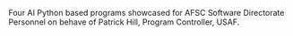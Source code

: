 Four AI Python based programs showcased for AFSC Software Directorate Personnel on behave of Patrick Hill, Program Controller, USAF.
